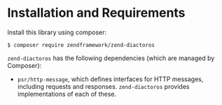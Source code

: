 Installation and Requirements
=============================

Install this library using composer:

```console
$ composer require zendframework/zend-diactoros
```

`zend-diactoros` has the following dependencies (which are managed by Composer):

- `psr/http-message`, which defines interfaces for HTTP messages, including requests and responses. `zend-diactoros` provides implementations of each of these.
